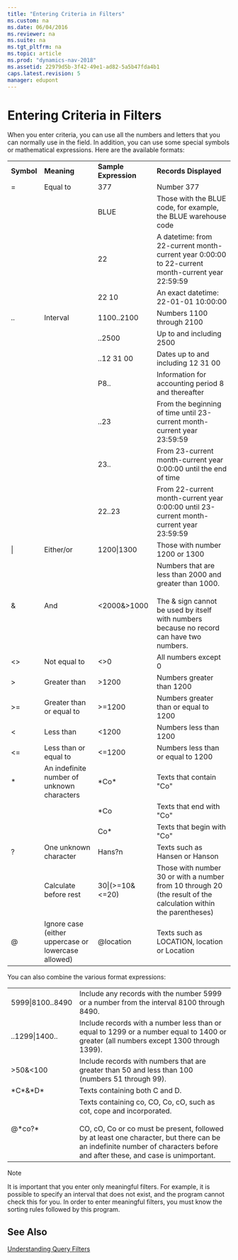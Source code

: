```yaml
---
title: "Entering Criteria in Filters"
ms.custom: na
ms.date: 06/04/2016
ms.reviewer: na
ms.suite: na
ms.tgt_pltfrm: na
ms.topic: article
ms.prod: "dynamics-nav-2018"
ms.assetid: 22979d5b-3f42-49e1-ad82-5a5b47fda4b1
caps.latest.revision: 5
manager: edupont
---
```

# Entering Criteria in Filters
When you enter criteria, you can use all the numbers and letters that you can normally use in the field. In addition, you can use some special symbols or mathematical expressions. Here are the available formats:  
  
|||||  
|-|-|-|-|  
|**Symbol**|**Meaning**|**Sample Expression**|**Records Displayed**|  
|=|Equal to|377|Number 377|  
|||BLUE|Those with the BLUE code, for example, the BLUE warehouse code|  
|||22|A datetime: from 22-current month-current year 0:00:00 to 22-current month-current year 22:59:59|  
|||22 10|An exact datetime: 22-01-01 10:00:00|  
|..|Interval|1100..2100|Numbers 1100 through 2100|  
|||..2500|Up to and including 2500|  
|||..12 31 00|Dates up to and including 12 31 00|  
|||P8..|Information for accounting period 8 and thereafter|  
|||..23|From the beginning of time until 23-current month-current year 23:59:59|  
|||23..|From 23-current month-current year 0:00:00 until the end of time|  
|||22..23|From 22-current month-current year 0:00:00 until 23-current month-current year 23:59:59|  
|&#124;|Either/or|1200&#124;1300|Those with number 1200 or 1300|  
|&|And|\<2000&>1000|Numbers that are less than 2000 and greater than 1000.<br /><br /> The & sign cannot be used by itself with numbers because no record can have two numbers.|  
|\<>|Not equal to|\<>0|All numbers except 0|  
|>|Greater than|>1200|Numbers greater than 1200|  
|>=|Greater than or equal to|>=1200|Numbers greater than or equal to 1200|  
|\<|Less than|\<1200|Numbers less than 1200|  
|\<=|Less than or equal to|\<=1200|Numbers less than or equal to 1200|  
|\*|An indefinite number of unknown characters|\*Co\*|Texts that contain "Co"|  
|||\*Co|Texts that end with "Co"|  
|||Co\*|Texts that begin with "Co"|  
|?|One unknown character|Hans?n|Texts such as Hansen or Hanson|  
||Calculate before rest|30&#124;\(>=10&\<=20\)|Those with number 30 or with a number from 10 through 20 \(the result of the calculation within the parentheses\)|  
|@|Ignore case \(either uppercase or lowercase allowed\)|@location|Texts such as LOCATION, location or Location|  
  
 You can also combine the various format expressions:  
  
|||  
|-|-|  
|5999&#124;8100..8490|Include any records with the number 5999 or a number from the interval 8100 through 8490.|  
|..1299&#124;1400..|Include records with a number less than or equal to 1299 or a number equal to 1400 or greater \(all numbers except 1300 through 1399\).|  
|>50&\<100|Include records with numbers that are greater than 50 and less than 100 \(numbers 51 through 99\).|  
|\*C\*&\*D\*|Texts containing both C and D.|  
|@\*co?\*|Texts containing co, CO, Co, cO, such as cot, cope and incorporated.<br /><br /> CO, cO, Co or co must be present, followed by at least one character, but there can be an indefinite number of characters before and after these, and case is unimportant.|  
  
> [!NOTE]  
>  It is important that you enter only meaningful filters. For example, it is possible to specify an interval that does not exist, and the program cannot check this for you. In order to enter meaningful filters, you must know the sorting rules followed by this program.  
  
## See Also  
 [Understanding Query Filters](Understanding-Query-Filters.md)